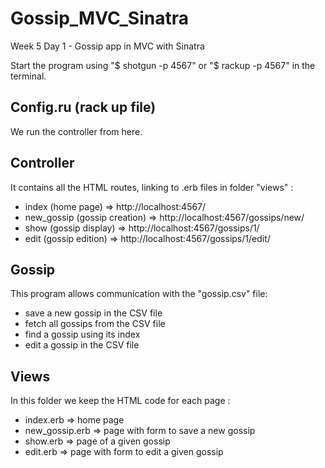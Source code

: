 # Gossip_MVC_Sinatra
Week 5 Day 1 - Gossip app in MVC with Sinatra

Start the program using "$ shotgun -p 4567" or "$ rackup -p 4567" in the terminal.

## Config.ru (rack up file)
We run the controller from here.

## Controller
It contains all the HTML routes, linking to .erb files in folder "views" :
- index (home page) => http://localhost:4567/
- new_gossip (gossip creation) => http://localhost:4567/gossips/new/
- show (gossip display) => http://localhost:4567/gossips/1/
- edit (gossip edition) => http://localhost:4567/gossips/1/edit/

## Gossip
This program allows communication with the "gossip.csv" file:
- save a new gossip in the CSV file
- fetch all gossips from the CSV file
- find a gossip using its index
- edit a gossip in the CSV file

## Views
In this folder we keep the HTML code for each page :
- index.erb => home page
- new_gossip.erb => page with form to save a new gossip
- show.erb => page of a given gossip
- edit.erb => page with form to edit a given gossip
